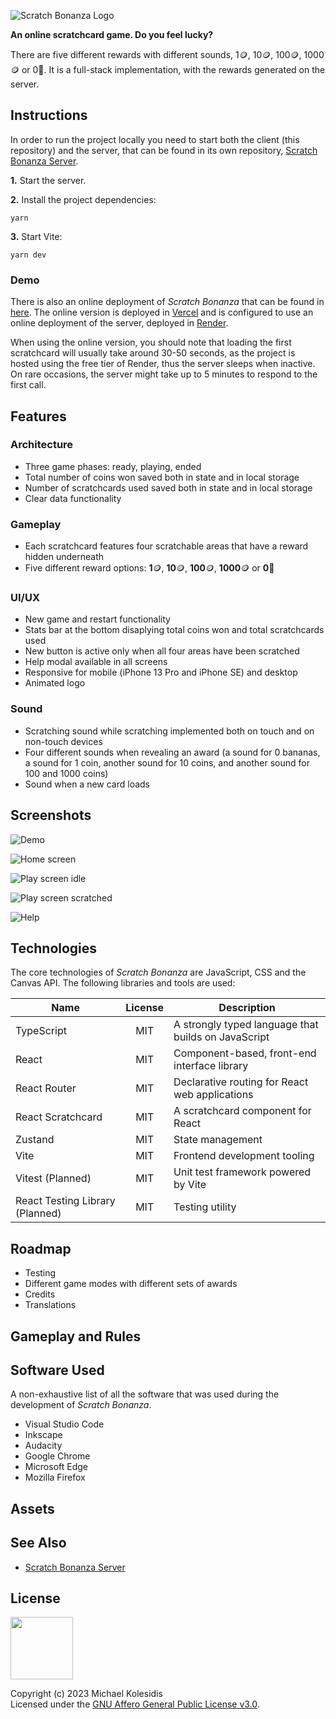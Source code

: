 ![Scratch Bonanza Logo](./public/assets/logo.png)

**An online scratchcard game. Do you feel lucky?**

There are five different rewards with different sounds, 1🪙, 10🪙, 100🪙, 1000🪙 or 0🍌. It is a full-stack implementation, with the rewards generated on the server.

## Instructions

In order to run the project locally you need to start both the client (this repository) and the server, that can be found in its own repository, [Scratch Bonanza Server](https://github.com/michaelkolesidis/scratch-bonanza-server).

**1.** Start the server.

**2.** Install the project dependencies:

```
yarn
```

**3.** Start Vite:

```
yarn dev
```

### Demo

There is also an online deployment of _Scratch Bonanza_ that can be found in [here](https://scratch-bonanza.vercel.app/). The online version is deployed in [Vercel](https://vercel.com/) and is configured to use an online deployment of the server, deployed in [Render](https://render.com/).

When using the online version, you should note that loading the first scratchcard will usually take around 30-50 seconds, as the project is hosted using the free tier of Render, thus the server sleeps when inactive. On rare occasions, the server might take up to 5 minutes to respond to the first call.

## Features

### Architecture

- Three game phases: ready, playing, ended
- Total number of coins won saved both in state and in local storage
- Number of scratchcards used saved both in state and in local storage
- Clear data functionality

### Gameplay

- Each scratchcard features four scratchable areas that have a reward hidden underneath
- Five different reward options: **1**🪙, **10**🪙, **100**🪙, **1000**🪙 or **0**🍌

### UI/UX

- New game and restart functionality
- Stats bar at the bottom disaplying total coins won and total scratchcards used
- New button is active only when all four areas have been scratched
- Help modal available in all screens
- Responsive for mobile (iPhone 13 Pro and iPhone SE) and desktop
- Animated logo

### Sound

- Scratching sound while scratching implemented both on touch and on non-touch devices
- Four different sounds when revealing an award (a sound for 0 bananas, a sound for 1 coin, another sound for 10 coins, and another sound for 100 and 1000 coins)
- Sound when a new card loads

## Screenshots

![Demo](./videos/demo.gif)

![Home screen](./screenshots/screenshot_0001.png)

![Play screen idle](./screenshots/screenshot_0002.png)

![Play screen scratched](./screenshots/screenshot_0003.png)

![Help](./screenshots/screenshot_0004.png)

## Technologies

The core technologies of _Scratch Bonanza_ are JavaScript, CSS and the Canvas API. The following libraries and tools are used:

| Name                            | License | Description                                         |
| ------------------------------- | :-----: | --------------------------------------------------- |
| TypeScript                      |   MIT   | A strongly typed language that builds on JavaScript |
| React                           |   MIT   | Component-based, front-end interface library        |
| React Router                    |   MIT   | Declarative routing for React web applications      |
| React Scratchcard               |   MIT   | A scratchcard component for React                   |
| Zustand                         |   MIT   | State management                                    |
| Vite                            |   MIT   | Frontend development tooling                        |
| Vitest (Planned)                |   MIT   | Unit test framework powered by Vite                 |
| React Testing Library (Planned) |   MIT   | Testing utility                                     |

## Roadmap

- Testing
- Different game modes with different sets of awards
- Credits
- Translations

## Gameplay and Rules

## Software Used

A non-exhaustive list of all the software that was used during the development of _Scratch Bonanza_.

- Visual Studio Code
- Inkscape
- Audacity
- Google Chrome
- Microsoft Edge
- Mozilla Firefox

## Assets

## See Also

- [Scratch Bonanza Server](https://github.com/michaelkolesidis/scratch-bonanza-server)

## License

<a href="https://www.gnu.org/licenses/agpl-3.0.html"><img src="https://upload.wikimedia.org/wikipedia/commons/0/06/AGPLv3_Logo.svg" height="100px" /></a>

Copyright (c) 2023 Michael Kolesidis<br>
Licensed under the [GNU Affero General Public License v3.0](https://www.gnu.org/licenses/agpl-3.0.html).
